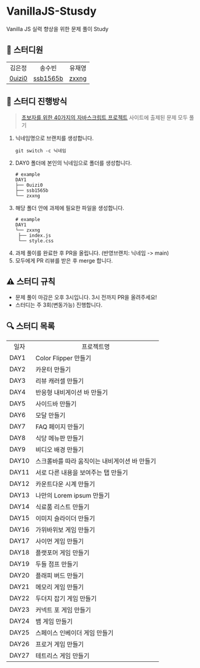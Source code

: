 # VanillaJS-Stusdy

Vanilla JS 실력 향상을 위한 문제 풀이 Study

## 🚀 스터디원

<table>
	<tr align="center">
		<td>김은정</td>
		<td>송수빈</td>
		<td>유재영</td>
	</tr>
	<tr align="center">
		<td><a href='https://github.com/0uizi0'>0uizi0</a></td>
		<td><a href='https://github.com/ssb1565b'>ssb1565b</a></td>
		<td><a href='https://github.com/zxxng'>zxxng</a></td>
	</tr>
</table>

## 📌 스터디 진행방식

> <a href="https://www.freecodecamp.org/korean/news/javascript-projects-for-beginners/">초보자를 위한 40가지의 자바스크립트 프로젝트</a> 사이트에 출제된 문제 모두 풀기

1. 닉네임명으로 브랜치를 생성합니다.
   ```
   git switch -c 닉네임
   ```
2. DAY0 폴더에 본인의 닉네임으로 폴더를 생성합니다.
   ```shell
   # example
   DAY1
   ├── 0uizi0
   ├── ssb1565b
   └── zxxng
   ```
3. 해당 폴더 안에 과제에 필요한 파일을 생성합니다.
   ```shell
   # example
   DAY1
   └── zxxng
    ├── index.js
    └── style.css
   ```
4. 과제 풀이를 완료한 후 PR을 올립니다. (반영브랜치: 닉네임 -> main)
5. 모두에게 PR 리뷰를 받은 후 merge 합니다.

## ⚠️ 스터디 규칙

- 문제 풀이 마감은 오후 3시입니다. 3시 전까지 PR을 올려주세요!<br>
- 스터디는 주 3회(변동가능) 진행합니다.

## 🔍 스터디 목록

<table>
  <tr align="center">
    <td>일자</td>
    <td>프로젝트명</td>
  </tr>
  <tr>
    <td>DAY1</td>
    <td>Color Flipper 만들기</td>
  </tr>
  <tr>
    <td>DAY2</td>
    <td>카운터 만들기</td>
  </tr>
  <tr>
    <td>DAY3</td>
    <td>리뷰 캐러셀 만들기</td>
  </tr>
  <tr>
    <td>DAY4</td>
    <td>반응형 내비게이션 바 만들기</td>
  </tr>
  <tr>
    <td>DAY5</td>
    <td>사이드바 만들기</td>
  </tr>
  <tr>
    <td>DAY6</td>
    <td>모달 만들기</td>
  </tr>
  <tr>
    <td>DAY7</td>
    <td>FAQ 페이지 만들기</td>
  </tr>
  <tr>
    <td>DAY8</td>
    <td>식당 메뉴판 만들기</td>
  </tr>
  <tr>
    <td>DAY9</td>
    <td>비디오 배경 만들기</td>
  </tr>
  <tr>
    <td>DAY10</td>
    <td>스크롤바를 따라 움직이는 내비게이션 바 만들기</td>
  </tr>
  <tr>
    <td>DAY11</td>
    <td>서로 다른 내용을 보여주는 탭 만들기</td>
  </tr>
  <tr>
    <td>DAY12</td>
    <td>카운트다운 시계 만들기</td>
  </tr>
  <tr>
    <td>DAY13</td>
    <td>나만의 Lorem ipsum 만들기</td>
  </tr>
  <tr>
    <td>DAY14</td>
    <td>식료품 리스트 만들기</td>
  </tr>
  <tr>
    <td>DAY15</td>
    <td>이미지 슬라이더 만들기</td>
  </tr>
  <tr>
    <td>DAY16</td>
    <td>가위바위보 게임 만들기</td>
  </tr>
  <tr>
    <td>DAY17</td>
    <td>사이먼 게임 만들기</td>
  </tr>
  <tr>
    <td>DAY18</td>
    <td>플랫포머 게임 만들기</td>
  </tr>
  <tr>
    <td>DAY19</td>
    <td>두들 점프 만들기</td>
  </tr>
  <tr>
    <td>DAY20</td>
    <td>플래피 버드 만들기</td>
  </tr>
  <tr>
    <td>DAY21</td>
    <td>메모리 게임 만들기</td>
  </tr>
  <tr>
    <td>DAY22</td>
    <td>두더지 잡기 게임 만들기</td>
  </tr>
  <tr>
    <td>DAY23</td>
    <td>커넥트 포 게임 만들기</td>
  </tr>
  <tr>
    <td>DAY24</td>
    <td>뱀 게임 만들기</td>
  </tr>
  <tr>
    <td>DAY25</td>
    <td>스페이스 인베이더 게임 만들기</td>
  </tr>
  <tr>
    <td>DAY26</td>
    <td>프로거 게임 만들기</td>
  </tr>
  <tr>
    <td>DAY27</td>
    <td>테트리스 게임 만들기</td>
  </tr>
</table>

